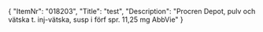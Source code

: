 {
  "ItemNr": "018203",
  "Title": "test",
  "Description": "Procren Depot, pulv och vätska t. inj-vätska, susp i förf spr. 11,25 mg AbbVie"
}